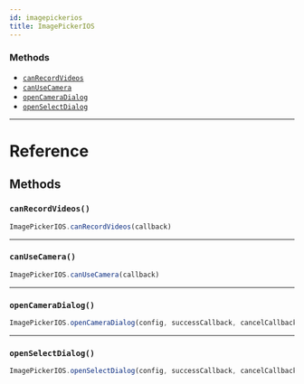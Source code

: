 ```yaml
---
id: imagepickerios
title: ImagePickerIOS
---
```




### Methods

- [`canRecordVideos`](docs/imagepickerios.html#canrecordvideos)
- [`canUseCamera`](docs/imagepickerios.html#canusecamera)
- [`openCameraDialog`](docs/imagepickerios.html#opencameradialog)
- [`openSelectDialog`](docs/imagepickerios.html#openselectdialog)




---

# Reference

## Methods

### `canRecordVideos()`

```javascript
ImagePickerIOS.canRecordVideos(callback)
```



---

### `canUseCamera()`

```javascript
ImagePickerIOS.canUseCamera(callback)
```



---

### `openCameraDialog()`

```javascript
ImagePickerIOS.openCameraDialog(config, successCallback, cancelCallback)
```



---

### `openSelectDialog()`

```javascript
ImagePickerIOS.openSelectDialog(config, successCallback, cancelCallback)
```



